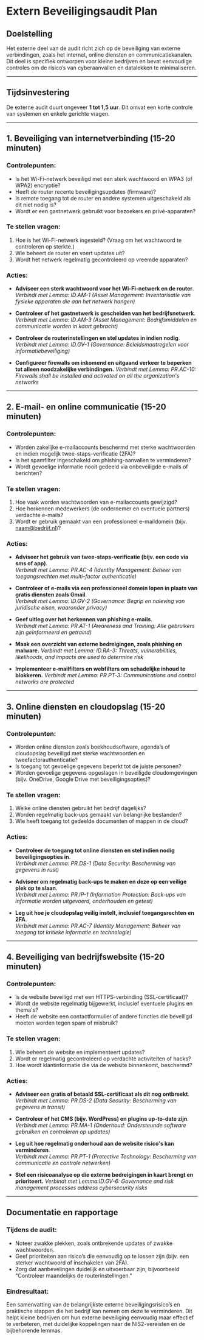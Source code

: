 # Extern Beveiligingsaudit Plan

## Doelstelling
Het externe deel van de audit richt zich op de beveiliging van externe verbindingen, zoals het internet, online diensten en communicatiekanalen. Dit deel is specifiek ontworpen voor kleine bedrijven en bevat eenvoudige controles om de risico’s van cyberaanvallen en datalekken te minimaliseren.

---

## Tijdsinvestering
De externe audit duurt ongeveer **1 tot 1,5 uur**. Dit omvat een korte controle van systemen en enkele gerichte vragen.

---

## 1. Beveiliging van internetverbinding (15-20 minuten)

### Controlepunten:
- Is het Wi-Fi-netwerk beveiligd met een sterk wachtwoord en WPA3 (of WPA2) encryptie?  
- Heeft de router recente beveiligingsupdates (firmware)?  
- Is remote toegang tot de router en andere systemen uitgeschakeld als dit niet nodig is?  
- Wordt er een gastnetwerk gebruikt voor bezoekers en privé-apparaten?

### Te stellen vragen:
1. Hoe is het Wi-Fi-netwerk ingesteld? (Vraag om het wachtwoord te controleren op sterkte.)
2. Wie beheert de router en voert updates uit?
3. Wordt het netwerk regelmatig gecontroleerd op vreemde apparaten?

### Acties:
- **Adviseer een sterk wachtwoord voor het Wi-Fi-netwerk en de router**.  
  *Verbindt met Lemma: ID.AM-1 (Asset Management: Inventarisatie van fysieke apparaten die aan het netwerk hangen)*
  
- **Controleer of het gastnetwerk is gescheiden van het bedrijfsnetwerk**.  
  *Verbindt met Lemma: ID.AM-3 (Asset Management: Bedrijfsmiddelen en communicatie worden in kaart gebracht)*
  
- **Controleer de routerinstellingen en stel updates in indien nodig**.  
  *Verbindt met Lemma: ID.GV-1 (Governance: Beleidsmaatregelen voor informatiebeveiliging)*  

- **Configureer firewalls om inkomend en uitgaand verkeer te beperken tot alleen noodzakelijke verbindingen.**
  *Verbindt met Lemma: PR.AC-10: Firewalls shall be installed and activated on all the organization's networks*

---

## 2. E-mail- en online communicatie (15-20 minuten)

### Controlepunten:
- Worden zakelijke e-mailaccounts beschermd met sterke wachtwoorden en indien mogelijk twee-staps-verificatie (2FA)?  
- Is het spamfilter ingeschakeld om phishing-aanvallen te verminderen?  
- Wordt gevoelige informatie nooit gedeeld via onbeveiligde e-mails of berichten?

### Te stellen vragen:
1. Hoe vaak worden wachtwoorden van e-mailaccounts gewijzigd?
2. Hoe herkennen medewerkers (de ondernemer en eventuele partners) verdachte e-mails?
3. Wordt er gebruik gemaakt van een professioneel e-maildomein (bijv. naam@bedrijf.nl)?

### Acties:
- **Adviseer het gebruik van twee-staps-verificatie (bijv. een code via sms of app)**.  
  *Verbindt met Lemma: PR.AC-4 (Identity Management: Beheer van toegangsrechten met multi-factor authenticatie)*
  
- **Controleer of e-mails via een professioneel domein lopen in plaats van gratis diensten zoals Gmail**.  
  *Verbindt met Lemma: ID.GV-2 (Governance: Begrip en naleving van juridische eisen, waaronder privacy)*

- **Geef uitleg over het herkennen van phishing e-mails**.  
  *Verbindt met Lemma: PR.AT-1 (Awareness and Training: Alle gebruikers zijn geïnformeerd en getraind)*

- **Maak een overzicht van externe bedreigingen, zoals phishing en malware.**
  *Verbindt met Lemma: ID.RA-3: Threats, vulnerabilities, likelihoods, and impacts are used to determine risk*

- **Implementeer e-mailfilters en webfilters om schadelijke inhoud te blokkeren.**
  *Verbindt met Lemma: PR.PT-3: Communications and control networks are protected*

---

## 3. Online diensten en cloudopslag (15-20 minuten)

### Controlepunten:
- Worden online diensten zoals boekhoudsoftware, agenda’s of cloudopslag beveiligd met sterke wachtwoorden en tweefactorauthenticatie?  
- Is toegang tot gevoelige gegevens beperkt tot de juiste personen?  
- Worden gevoelige gegevens opgeslagen in beveiligde cloudomgevingen (bijv. OneDrive, Google Drive met beveiligingsopties)?

### Te stellen vragen:
1. Welke online diensten gebruikt het bedrijf dagelijks?
2. Worden regelmatig back-ups gemaakt van belangrijke bestanden?
3. Wie heeft toegang tot gedeelde documenten of mappen in de cloud?

### Acties:
- **Controleer de toegang tot online diensten en stel indien nodig beveiligingsopties in**.  
  *Verbindt met Lemma: PR.DS-1 (Data Security: Bescherming van gegevens in rust)*  

- **Adviseer om regelmatig back-ups te maken en deze op een veilige plek op te slaan**.  
  *Verbindt met Lemma: PR.IP-1 (Information Protection: Back-ups van informatie worden uitgevoerd, onderhouden en getest)*

- **Leg uit hoe je cloudopslag veilig instelt, inclusief toegangsrechten en 2FA**.  
  *Verbindt met Lemma: PR.AC-7 (Identity Management: Beheer van toegang tot kritieke informatie en technologie)*  

---

## 4. Beveiliging van bedrijfswebsite (15-20 minuten)

### Controlepunten:
- Is de website beveiligd met een HTTPS-verbinding (SSL-certificaat)?  
- Wordt de website regelmatig bijgewerkt, inclusief eventuele plugins en thema's?  
- Heeft de website een contactformulier of andere functies die beveiligd moeten worden tegen spam of misbruik?

### Te stellen vragen:
1. Wie beheert de website en implementeert updates?
2. Wordt er regelmatig gecontroleerd op verdachte activiteiten of hacks?
3. Hoe wordt klantinformatie die via de website binnenkomt, beschermd?

### Acties:
- **Adviseer een gratis of betaald SSL-certificaat als dit nog ontbreekt**.  
  *Verbindt met Lemma: PR.DS-2 (Data Security: Bescherming van gegevens in transit)*  

- **Controleer of het CMS (bijv. WordPress) en plugins up-to-date zijn**.  
  *Verbindt met Lemma: PR.MA-1 (Onderhoud: Ondersteunde software gebruiken en controleren op updates)*

- **Leg uit hoe regelmatig onderhoud aan de website risico's kan verminderen**.  
  *Verbindt met Lemma: PR.PT-1 (Protective Technology: Bescherming van communicatie en controle netwerken)*  
- **Stel een risicoanalyse op die externe bedreigingen in kaart brengt en prioriteert.**
  *Verbindt met Lemma:ID.GV-6: Governance and risk management processes address cybersecurity risks*

---

## Documentatie en rapportage

### Tijdens de audit:
- Noteer zwakke plekken, zoals ontbrekende updates of zwakke wachtwoorden.
- Geef prioriteiten aan risico’s die eenvoudig op te lossen zijn (bijv. een sterker wachtwoord of inschakelen van 2FA).
- Zorg dat aanbevelingen duidelijk en uitvoerbaar zijn, bijvoorbeeld "Controleer maandelijks de routerinstellingen."

### Eindresultaat:
Een samenvatting van de belangrijkste externe beveiligingsrisico’s en praktische stappen die het bedrijf kan nemen om deze te verminderen. Dit helpt kleine bedrijven om hun externe beveiliging eenvoudig maar effectief te verbeteren, met duidelijke koppelingen naar de NIS2-vereisten en de bijbehorende lemmas.
